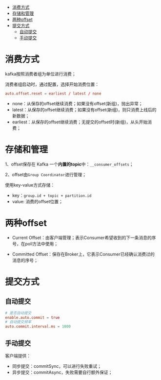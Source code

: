 - [消费方式](#消费方式)
- [存储和管理](#存储和管理)
- [两种offset](#两种offset)
- [提交方式](#提交方式)
  - [自动提交](#自动提交)
  - [手动提交](#手动提交)


# 消费方式

kafka按照消费者组为单位进行消费；

消费者组启动时，通过配置，选择开始消费位置：
```conf
auto.offset.reset = earliest / latest / none
```
- none：从保存的offset继续消费；如果没有offset(新组)，抛出异常；
- latest：从保存的offset继续消费；如果没有offset(新组)，则只消费上线后的新数据；
- earliest：从保存的offset继续消费；无提交的offset时(新组)，从头开始消费；

# 存储和管理

1、offset保存在 Kafka 一个**内置的topic**中：`__consumer_offsets`；

2、offset由`Group Coordinator`进行管理；

使用key-value方式存储：
- key：`group.id + topic + partition.id`
- value: 消费的offset位置；

# 两种offset

- Current Offset：由客户端管理；表示Consumer希望收到的下一条消息的序号，在poll方法中使用；

- Committed Offset：保存在Broker上，它表示Consumer已经确认消费过的消息的序号；


# 提交方式

## 自动提交
```conf
# 是否自动提交
enable.auto.commit = true
# 自动提交频率
auto.commit.interval.ms = 1000
```

## 手动提交

客户端提供：
- 同步提交：commitSync，可以进行失败重试；
- 异步提交：commitAsync，失败需要自行额外保证；